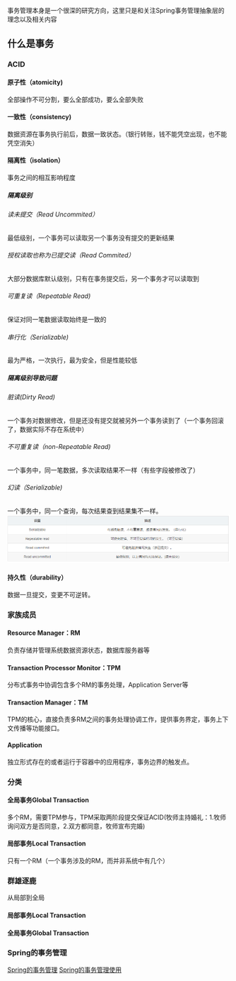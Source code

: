 事务管理本身是一个很深的研究方向，这里只是和关注Spring事务管理抽象层的理念以及相关内容  

##  什么是事务  
### ACID
#### 原子性（atomicity)  
全部操作不可分割，要么全部成功，要么全部失败  
#### 一致性（consistency)
数据资源在事务执行前后，数据一致状态。（银行转账，钱不能凭空出现，也不能凭空消失）
#### 隔离性（isolation）
事务之间的相互影响程度
##### 隔离级别
###### 读未提交（Read Uncommited）
最低级别，一个事务可以读取另一个事务没有提交的更新结果  
###### 授权读取也称为已提交读（Read Commited）
大部分数据库默认级别，只有在事务提交后，另一个事务才可以读取到
###### 可重复读（Repeatable Read)
保证对同一笔数据读取始终是一致的
###### 串行化（Serializable)   
最为严格，一次执行，最为安全，但是性能较低
##### 隔离级别导致问题  
###### 脏读(Dirty Read) 
一个事务对数据修改，但是还没有提交就被另外一个事务读到了（一个事务回滚了，数据实际不存在系统中）
###### 不可重复读（non-Repeatable Read) 
一个事务中，同一笔数据，多次读取结果不一样（有些字段被修改了）
###### 幻读（Serializable) 
一个事务中，同一个查询，每次结果查到结果集不一样。
![隔离级别与问题](./Image/005/隔离级别与问题.png)
#### 持久性（durability）
数据一旦提交，变更不可逆转。

### 家族成员
#### Resource Manager：RM
负责存储并管理系统数据资源状态，数据库服务器等
#### Transaction Processor Monitor：TPM  
分布式事务中协调包含多个RM的事务处理，Application Server等  
#### Transaction Manager：TM
TPM的核心，直接负责多RM之间的事务处理协调工作，提供事务界定，事务上下文传播等功能接口。  
#### Application
独立形式存在的或者运行于容器中的应用程序，事务边界的触发点。

### 分类
#### 全局事务Global Transaction
多个RM，需要TPM参与，TPM采取两阶段提交保证ACID(牧师主持婚礼：1.牧师询问双方是否同意，2.双方都同意，牧师宣布完婚)
#### 局部事务Local Transaction
只有一个RM（一个事务涉及的RM，而并非系统中有几个）

###  群雄逐鹿  
从局部到全局
#### 局部事务Local Transaction 


#### 全局事务Global Transaction



### Spring的事务管理  
[Spring的事务管理](./005001Spring事务管理.md)
[Spring的事务管理使用](./005002Spring事务管理使用.md)



























